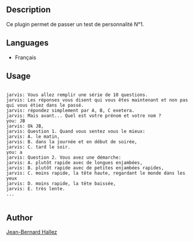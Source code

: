 ## Description

Ce plugin permet de passer un test de personnalité N°1.

## Languages

* Français


## Usage
```

jarvis: Vous allez remplir une série de 10 questions.
jarvis: Les réponses vous disent qui vous êtes maintenant et non pas qui vous étiez dans le passé.
jarvis: répondez simplement par A, B, C exetera.
jarvis: Mais avant... Quel est votre prénom et votre nom ?
you: JB
jarvis: Ok JB,
jarvis: Question 1. Quand vous sentez vous le mieux:
jarvis: A. le matin,
jarvis: B. dans la journée et en début de soirée,
jarvis: C. tard le soir.
you: a
jarvis: Question 2. Vous avez une démarche:
jarvis: A. plutôt rapide avec de longues enjambées,
jarvis: B. plutôt rapide avec de petites enjambées rapides,
jarvis: C. moins rapide, la tête haute, regardant le monde dans les yeux
jarvis: D. moins rapide, la tête baissée,
jarvis: E. très lente.
...


```

## Author
[Jean-Bernard Hallez](https://github.com/Jean-Bernard-Hallez/jarvis-test-personnalite2)

